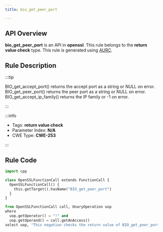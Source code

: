 ```yaml
---
title: bio_get_peer_port

---
```



## API Overview
**bio_get_peer_port** is an API in **openssl**. This rule belongs to the **return value check** type. This rule is generated using [AURC](../../tools/AURC).
## Rule Description

:::tip

BIO_get_accept_port() returns the accept port as a string or NULL on error. BIO_get_peer_port() returns the peer port as a string or NULL on error. BIO_get_accept_ip_family() returns the IP family or -1 on error.

:::

:::info

- Tags: **return value check**
- Parameter Index: **N/A**
- CWE Type: **CWE-253**

:::

## Rule Code
```python
import cpp

class OpenSSLFunctionCall extends FunctionCall {
  OpenSSLFunctionCall() {
    this.getTarget().hasName("BIO_get_peer_port")
  }
}

from OpenSSLFunctionCall call, UnaryOperation uop
where
  uop.getOperator() = "!" and
  uop.getOperand() = call.getAnAccess()
select uop, "This negation checks the return value of BIO_get_peer_port."
```